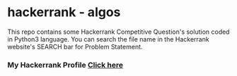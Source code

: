 # hackerrank - algos
This repo contains some Hackerrank Competitive Question's solution coded in Python3 language. You can search the file name in the Hackerrank website's SEARCH bar for Problem Statement.

### My Hackerrank Profile [Click here](https://www.hackerrank.com/robinkataria)
